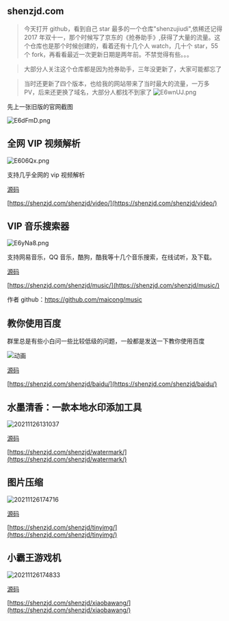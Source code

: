 ## shenzjd.com

> 今天打开 github，看到自己 star 最多的一个仓库"shenzujiudi",依稀还记得 2017 年双十一，那个时候写了京东的《抢券助手》,获得了大量的流量。这个仓库也是那个时候创建的，看着还有十几个人 watch，几十个 star，55 个 fork，再看看最近一次更新日期是两年前。不禁觉得有些。。。

> 大部分人关注这个仓库都是因为抢券助手，三年没更新了，大家可能都忘了

> 当时还更新了四个版本，也给我的网站带来了当时最大的流量，一万多 PV，后来还更换了域名，大部分人都找不到家了
> ![E6wnUJ.png](https://s2.ax1x.com/2019/05/08/E6wnUJ.png)

先上一张旧版的官网截图

![E6dFmD.png](https://s2.ax1x.com/2019/05/08/E6dFmD.png)

## 全网 VIP 视频解析

![E606Qx.png](https://s2.ax1x.com/2019/05/08/E606Qx.png)

支持几乎全网的 vip 视频解析

[源码](./video)

[https://shenzjd.com/shenzjd/video/](https://shenzjd.com/shenzjd/video/)

## VIP 音乐搜索器

![E6yNa8.png](https://s2.ax1x.com/2019/05/08/E6yNa8.png)

支持网易音乐，QQ 音乐，酷狗，酷我等十几个音乐搜索，在线试听，及下载。

[源码](./music)

[https://shenzjd.com/shenzjd/music/](https://shenzjd.com/shenzjd/music/)

作者 github：<https://github.com/maicong/music>

## 教你使用百度

群里总是有些小白问一些比较低级的问题，一般都是发送一下教你使用百度

![动画](https://cdn.jsdelivr.net/gh/wu529778790/image/blog/动画.gif)

[源码](./baidu)

[https://shenzjd.com/shenzjd/baidu/](https://shenzjd.com/shenzjd/baidu/)

## 水墨清香：一款本地水印添加工具

![20211126131037](https://cdn.jsdelivr.net/gh/wu529778790/image/blog/20211126131037.png)

[源码](./waterMark)

[https://shenzjd.com/shenzjd/watermark/](https://shenzjd.com/shenzjd/watermark/)

## 图片压缩

![20211126174716](https://cdn.jsdelivr.net/gh/wu529778790/image/blog/20211126174716.png)

[源码](./tinyimg)

[https://shenzjd.com/shenzjd/tinyimg/](https://shenzjd.com/shenzjd/tinyimg/)

## 小霸王游戏机

![20211126174833](https://cdn.jsdelivr.net/gh/wu529778790/image/blog/20211126174833.png)

[源码](./xiaobawang)

[https://shenzjd.com/shenzjd/xiaobawang/](https://shenzjd.com/shenzjd/xiaobawang/)
